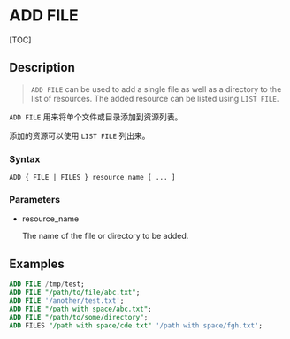 # ADD FILE

[TOC]

## Description

> `ADD FILE` can be used to add a single file as well as a directory to the list of resources. The added resource can be listed using `LIST FILE`.

`ADD FILE` 用来将单个文件或目录添加到资源列表。

添加的资源可以使用 `LIST FILE` 列出来。

### Syntax

	ADD { FILE | FILES } resource_name [ ... ]

### Parameters

- resource_name

	The name of the file or directory to be added.

## Examples

```sql
ADD FILE /tmp/test;
ADD FILE "/path/to/file/abc.txt";
ADD FILE '/another/test.txt';
ADD FILE "/path with space/abc.txt";
ADD FILE "/path/to/some/directory";
ADD FILES "/path with space/cde.txt" '/path with space/fgh.txt';
```